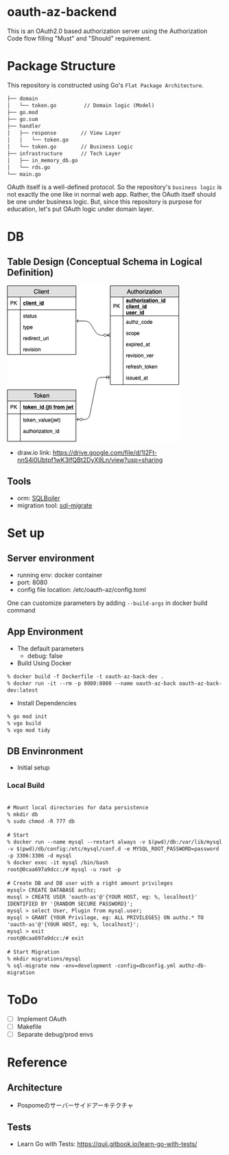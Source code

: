 # oauth-az-backend

This is an OAuth2.0 based authorization server using the Authorization Code flow filling "Must" and "Should" requirement.


# Package Structure

This repository is constructed using Go's `Flat Package Architecture`.

```
├── domain
│   └── token.go         // Domain logic (Model)
├── go.mod
├── go.sum
├── handler        
│   ├── response        // View Layer
│   │   └── token.go
│   └── token.go        // Business Logic
├── infrastructure      // Tech Layer
│   ├── in_memory_db.go
│   └── rds.go
└── main.go
```

OAuth itself is a well-defined protocol.
So the repository's `business logic` is not exactly the one like in normal web app.
Rather, the OAuth itself should be one under business logic.
But, since this repository is purpose for education, let's put OAuth logic under domain layer.  

# DB

## Table Design (Conceptual Schema in Logical Definition)

![](images/as-er-diragram.png)

* draw.io link: https://drive.google.com/file/d/1l2Ft-nnS4i0Ubtpf1wK3IfQBt2DyX9Ln/view?usp=sharing

## Tools

* orm: [SQLBoiler](https://github.com/volatiletech/sqlboiler)
* migration tool: [sql-migrate](https://github.com/rubenv/sql-migrate)

# Set up

## Server environment
* running env: docker container
* port: 8080
* config file location: /etc/oauth-az/config.toml

One can customize parameters by adding `--build-args` in docker build command 

## App Environment
* The default parameters
    * debug: false 
* Build Using Docker
```
% docker build -f Dockerfile -t oauth-az-back-dev .
% docker run -it --rm -p 8080:8080 --name oauth-az-back oauth-az-back-dev:latest
```

* Install Dependencies
```
% go mod init
% vgo build
% vgo mod tidy
```

## DB Envinronment

* Initial setup

### Local Build

```

# Mount local directories for data persistence
% mkdir db
% sudo chmod -R 777 db

# Start 
% docker run --name mysql --restart always -v $(pwd)/db:/var/lib/mysql -v $(pwd)/db/config:/etc/mysql/conf.d -e MYSQL_ROOT_PASSWORD=password -p 3306:3306 -d mysql
% docker exec -it mysql /bin/bash
root@0caa697a9dcc:/# mysql -u root -p

# Create DB and DB user with a right amount privileges
mysql> CREATE DATABASE authz;
musql > CREATE USER 'oauth-as'@'{YOUR HOST, eg: %, localhost}' IDENTIFIED BY '{RANDOM SECURE PASSWORD}';
mysql > select User, Plugin from mysql.user;
mysql > GRANT {YOUR Privilege, eg: ALL PRIVILEGES} ON authz.* TO 'oauth-as'@'{YOUR HOST, eg: %, localhost}';
mysql > exit
root@0caa697a9dcc:/# exit

# Start Migration
% mkdir migrations/mysql
% sql-migrate new -env=development -config=dbconfig.yml authz-db-migration
```

# ToDo
* [ ] Implement OAuth
* [ ] Makefile
* [ ] Separate debug/prod envs

# Reference
## Architecture
 * Pospomeのサーバーサイドアーキテクチャ
## Tests
 * Learn Go with Tests: https://quii.gitbook.io/learn-go-with-tests/
